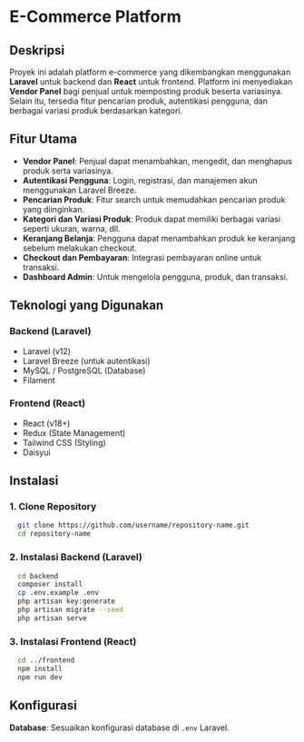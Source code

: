 # E-Commerce Platform

## Deskripsi
Proyek ini adalah platform e-commerce yang dikembangkan menggunakan **Laravel** untuk backend dan **React** untuk frontend. Platform ini menyediakan **Vendor Panel** bagi penjual untuk memposting produk beserta variasinya. Selain itu, tersedia fitur pencarian produk, autentikasi pengguna, dan berbagai variasi produk berdasarkan kategori.

## Fitur Utama
- **Vendor Panel**: Penjual dapat menambahkan, mengedit, dan menghapus produk serta variasinya.
- **Autentikasi Pengguna**: Login, registrasi, dan manajemen akun menggunakan Laravel Breeze.
- **Pencarian Produk**: Fitur search untuk memudahkan pencarian produk yang diinginkan.
- **Kategori dan Variasi Produk**: Produk dapat memiliki berbagai variasi seperti ukuran, warna, dll.
- **Keranjang Belanja**: Pengguna dapat menambahkan produk ke keranjang sebelum melakukan checkout.
- **Checkout dan Pembayaran**: Integrasi pembayaran online untuk transaksi.
- **Dashboard Admin**: Untuk mengelola pengguna, produk, dan transaksi.

## Teknologi yang Digunakan
### Backend (Laravel)
- Laravel (v12)
- Laravel Breeze (untuk autentikasi)
- MySQL / PostgreSQL (Database)
- Filament

### Frontend (React)
- React (v18+)
- Redux (State Management)
- Tailwind CSS (Styling)
- Daisyui

## Instalasi
### 1. Clone Repository
```sh
  git clone https://github.com/username/repository-name.git
  cd repository-name
```

### 2. Instalasi Backend (Laravel)
```sh
  cd backend
  composer install
  cp .env.example .env
  php artisan key:generate
  php artisan migrate --seed
  php artisan serve
```

### 3. Instalasi Frontend (React)
```sh
  cd ../frontend
  npm install
  npm run dev
```

## Konfigurasi
**Database**: Sesuaikan konfigurasi database di `.env` Laravel.





